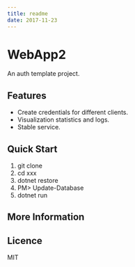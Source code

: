 ```yaml
---
title: readme
date: 2017-11-23
---
```


# WebApp2

An auth template project.

## Features

* Create credentials for different clients.
* Visualization statistics and logs.
* Stable service.

## Quick Start

1. git clone
1. cd xxx
1. dotnet restore
1. PM> Update-Database
1. dotnet run

## More Information

## Licence

MIT